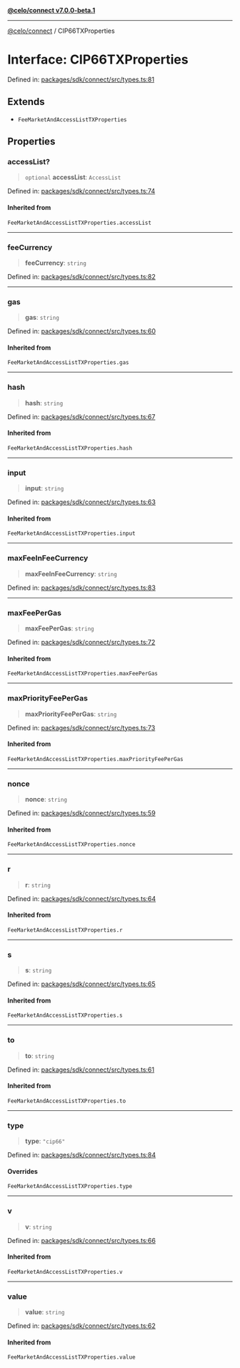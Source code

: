 [**@celo/connect v7.0.0-beta.1**](../README.md)

***

[@celo/connect](../globals.md) / CIP66TXProperties

# Interface: CIP66TXProperties

Defined in: [packages/sdk/connect/src/types.ts:81](https://github.com/celo-org/developer-tooling/blob/master/packages/sdk/connect/src/types.ts#L81)

## Extends

- `FeeMarketAndAccessListTXProperties`

## Properties

### accessList?

> `optional` **accessList**: `AccessList`

Defined in: [packages/sdk/connect/src/types.ts:74](https://github.com/celo-org/developer-tooling/blob/master/packages/sdk/connect/src/types.ts#L74)

#### Inherited from

`FeeMarketAndAccessListTXProperties.accessList`

***

### feeCurrency

> **feeCurrency**: `string`

Defined in: [packages/sdk/connect/src/types.ts:82](https://github.com/celo-org/developer-tooling/blob/master/packages/sdk/connect/src/types.ts#L82)

***

### gas

> **gas**: `string`

Defined in: [packages/sdk/connect/src/types.ts:60](https://github.com/celo-org/developer-tooling/blob/master/packages/sdk/connect/src/types.ts#L60)

#### Inherited from

`FeeMarketAndAccessListTXProperties.gas`

***

### hash

> **hash**: `string`

Defined in: [packages/sdk/connect/src/types.ts:67](https://github.com/celo-org/developer-tooling/blob/master/packages/sdk/connect/src/types.ts#L67)

#### Inherited from

`FeeMarketAndAccessListTXProperties.hash`

***

### input

> **input**: `string`

Defined in: [packages/sdk/connect/src/types.ts:63](https://github.com/celo-org/developer-tooling/blob/master/packages/sdk/connect/src/types.ts#L63)

#### Inherited from

`FeeMarketAndAccessListTXProperties.input`

***

### maxFeeInFeeCurrency

> **maxFeeInFeeCurrency**: `string`

Defined in: [packages/sdk/connect/src/types.ts:83](https://github.com/celo-org/developer-tooling/blob/master/packages/sdk/connect/src/types.ts#L83)

***

### maxFeePerGas

> **maxFeePerGas**: `string`

Defined in: [packages/sdk/connect/src/types.ts:72](https://github.com/celo-org/developer-tooling/blob/master/packages/sdk/connect/src/types.ts#L72)

#### Inherited from

`FeeMarketAndAccessListTXProperties.maxFeePerGas`

***

### maxPriorityFeePerGas

> **maxPriorityFeePerGas**: `string`

Defined in: [packages/sdk/connect/src/types.ts:73](https://github.com/celo-org/developer-tooling/blob/master/packages/sdk/connect/src/types.ts#L73)

#### Inherited from

`FeeMarketAndAccessListTXProperties.maxPriorityFeePerGas`

***

### nonce

> **nonce**: `string`

Defined in: [packages/sdk/connect/src/types.ts:59](https://github.com/celo-org/developer-tooling/blob/master/packages/sdk/connect/src/types.ts#L59)

#### Inherited from

`FeeMarketAndAccessListTXProperties.nonce`

***

### r

> **r**: `string`

Defined in: [packages/sdk/connect/src/types.ts:64](https://github.com/celo-org/developer-tooling/blob/master/packages/sdk/connect/src/types.ts#L64)

#### Inherited from

`FeeMarketAndAccessListTXProperties.r`

***

### s

> **s**: `string`

Defined in: [packages/sdk/connect/src/types.ts:65](https://github.com/celo-org/developer-tooling/blob/master/packages/sdk/connect/src/types.ts#L65)

#### Inherited from

`FeeMarketAndAccessListTXProperties.s`

***

### to

> **to**: `string`

Defined in: [packages/sdk/connect/src/types.ts:61](https://github.com/celo-org/developer-tooling/blob/master/packages/sdk/connect/src/types.ts#L61)

#### Inherited from

`FeeMarketAndAccessListTXProperties.to`

***

### type

> **type**: `"cip66"`

Defined in: [packages/sdk/connect/src/types.ts:84](https://github.com/celo-org/developer-tooling/blob/master/packages/sdk/connect/src/types.ts#L84)

#### Overrides

`FeeMarketAndAccessListTXProperties.type`

***

### v

> **v**: `string`

Defined in: [packages/sdk/connect/src/types.ts:66](https://github.com/celo-org/developer-tooling/blob/master/packages/sdk/connect/src/types.ts#L66)

#### Inherited from

`FeeMarketAndAccessListTXProperties.v`

***

### value

> **value**: `string`

Defined in: [packages/sdk/connect/src/types.ts:62](https://github.com/celo-org/developer-tooling/blob/master/packages/sdk/connect/src/types.ts#L62)

#### Inherited from

`FeeMarketAndAccessListTXProperties.value`
